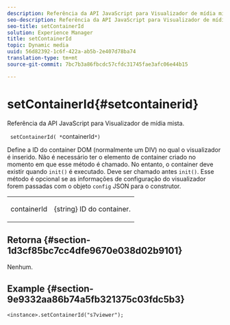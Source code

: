 ```yaml
---
description: Referência da API JavaScript para Visualizador de mídia mista.
seo-description: Referência da API JavaScript para Visualizador de mídia mista.
seo-title: setContainerId
solution: Experience Manager
title: setContainerId
topic: Dynamic media
uuid: 56d82392-1c6f-422a-ab5b-2e407d78ba74
translation-type: tm+mt
source-git-commit: 7bc7b3a86fbcdc57cfdc31745fae3afc06e44b15

---
```



# setContainerId{#setcontainerid}

Referência da API JavaScript para Visualizador de mídia mista.

` setContainerId( *`containerId`*)`

Define a ID do container DOM (normalmente um DIV) no qual o visualizador é inserido. Não é necessário ter o elemento de container criado no momento em que esse método é chamado. No entanto, o container deve existir quando `init()` é executado. Deve ser chamado antes `init()`. Esse método é opcional se as informações de configuração do visualizador forem passadas com o objeto `config` JSON para o construtor.

<table id="table_896DFF34A68A403DB93A6D597461A573"> 
 <tbody> 
  <tr> 
   <td colname="col1"> <p> <span class="codeph"> <span class="varname"> containerId </span></span> </p> </td> 
   <td colname="col2"> <p> <span class="codeph"> {string} </span> ID do container. </p> </td> 
  </tr> 
 </tbody> 
</table>

## Retorna {#section-1d3cf85bc7cc4dfe9670e038d02b9101}

Nenhum.

## Example {#section-9e9332aa86b74a5fb321375c03fdc5b3}

```
<instance>.setContainerId("s7viewer");
```

